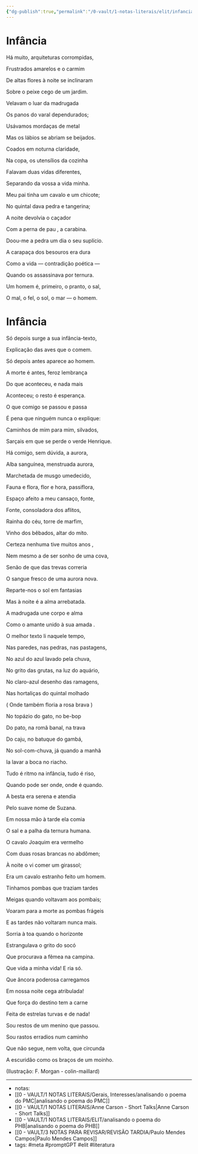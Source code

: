 ```yaml
---
{"dg-publish":true,"permalink":"/0-vault/1-notas-literais/elit/infancia-p-m-campos/","tags":["meta","promptGPT","elit","literatura"],"dgHomeLink":true,"dgShowLocalGraph":true,"dgShowFileTree":true,"dgEnableSearch":true}
---
```


# Infância


Há muito, arquiteturas corrompidas,

Frustrados amarelos e o carmim

De altas flores à noite se inclinaram

Sobre o peixe cego de um jardim.

Velavam o luar da madrugada

Os panos do varal dependurados;

Usávamos mordaças de metal

Mas os lábios se abriam se beijados.

Coados em noturna claridade,

Na copa, os utensílios da cozinha

Falavam duas vidas diferentes,

Separando da vossa a vida minha.

Meu pai tinha um cavalo e um chicote;

No quintal dava pedra e tangerina;

A noite devolvia o caçador

Com a perna de pau , a carabina.

Doou-me a pedra um dia o seu suplício.

A carapaça dos besouros era dura

Como a vida — contradição poética —

Quando os assassinava por ternura.

Um homem é, primeiro, o pranto, o sal,

O mal, o fel, o sol, o mar — o homem.
# Infância

Só depois surge a sua infância-texto,

Explicação das aves que o comem.

Só depois antes aparece ao homem.

A morte é antes, feroz lembrança

Do que aconteceu, e nada mais

Aconteceu; o resto é esperança.

O que comigo se passou e passa

É pena que ninguém nunca o explique:

Caminhos de mim para mim, silvados,

Sarçais em que se perde o verde Henrique.

Há comigo, sem dúvida, a aurora,

Alba sanguínea, menstruada aurora,

Marchetada de musgo umedecido,

Fauna e flora, flor e hora, passiflora,




Espaço afeito a meu cansaço, fonte,

Fonte, consoladora dos aflitos,

Rainha do céu, torre de marfim,

Vinho dos bêbados, altar do mito.

Certeza nenhuma tive muitos anos ,

Nem mesmo a de ser sonho de uma cova,

Senão de que das trevas correria

O sangue fresco de uma aurora nova.

Reparte-nos o sol em fantasias

Mas à noite é a alma arrebatada.

A madrugada une corpo e alma

Como o amante unido à sua amada .




O melhor texto li naquele tempo,

Nas paredes, nas pedras, nas pastagens,

No azul do azul lavado pela chuva,

No grito das grutas, na luz do aquário,

No claro-azul desenho das ramagens,

Nas hortaliças do quintal molhado

( Onde também floria a rosa brava )

No topázio do gato, no be-bop

Do pato, na romã banal, na trava

Do caju, no batuque do gambá,

No sol-com-chuva, já quando a manhã

Ia lavar a boca no riacho.

Tudo é ritmo na infância, tudo é riso,

Quando pode ser onde, onde é quando.




A besta era serena e atendia

Pelo suave nome de Suzana.

Em nossa mão à tarde ela comia

O sal e a palha da ternura humana.

O cavalo Joaquim era vermelho

Com duas rosas brancas no abdômen;

À noite o vi comer um girassol;

Era um cavalo estranho feito um homem.

Tínhamos pombas que traziam tardes

Meigas quando voltavam aos pombais;

Voaram para a morte as pombas frágeis

E as tardes não voltaram nunca mais.

Sorria à toa quando o horizonte

Estrangulava o grito do socó

Que procurava a fêmea na campina.

Que vida a minha vida! E ria só.




Que âncora poderosa carregamos

Em nossa noite cega atribulada!

Que força do destino tem a carne

Feita de estrelas turvas e de nada!

Sou restos de um menino que passou.

Sou rastos erradios num caminho

Que não segue, nem volta, que circunda

A escuridão como os braços de um moinho.




(Ilustração: F. Morgan - colin-maillard)

---

- notas: 
- [[0 - VAULT/1 NOTAS LITERAIS/Gerais, Interesses/analisando o poema do PMC\|analisando o poema do PMC]]
- [[0 - VAULT/1 NOTAS LITERAIS/Anne Carson - Short Talks\|Anne Carson - Short Talks]]
- [[0 - VAULT/1 NOTAS LITERAIS/ELIT/analisando o poema do PHB\|analisando o poema do PHB]]
- [[0 - VAULT/3 NOTAS PARA REVISAR/REVISÃO TARDIA/Paulo Mendes Campos\|Paulo Mendes Campos]]
- tags: #meta #promptGPT #elit #literatura 